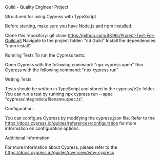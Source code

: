 Guild - Quality Engineer Project

Structured for using Cypress with TypeScript

Before starting, make sure you have Node.js and npm installed.

 Clone this repository: git clone https://github.com/BK96r/Project-Test-For-Guild.git
 Navigate to the project folder: "cd Guild"
 Install the dependencies: "npm install"

Running Tests
To run the Cypress tests:

 Open Cypress with the following command: "npx cypress open"
 Run Cypress with the following command: "npx cypress run"

Writing Tests

Tests should be written in TypeScript and stored in the cypress/e2e folder. You can run a test 
by running npx cypress run --spec "cypress/integration/filename.spec.ts".

Configuration

You can configure Cypress by modifying the cypress.json file. 
Refer to the https://docs.cypress.io/guides/references/configuration for more information on configuration options.

Additional Information

For more information about Cypress, please refer to the https://docs.cypress.io/guides/overview/why-cypress
